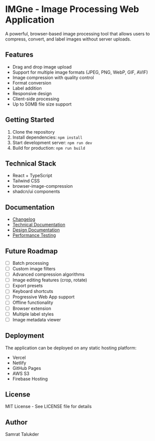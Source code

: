 # IMGne - Image Processing Web Application

A powerful, browser-based image processing tool that allows users to compress, convert, and label images without server uploads.

## Features

- Drag and drop image upload
- Support for multiple image formats (JPEG, PNG, WebP, GIF, AVIF)
- Image compression with quality control
- Format conversion
- Label addition
- Responsive design
- Client-side processing
- Up to 50MB file size support

## Getting Started

1. Clone the repository
2. Install dependencies: `npm install`
3. Start development server: `npm run dev`
4. Build for production: `npm run build`

## Technical Stack

- React + TypeScript
- Tailwind CSS
- browser-image-compression
- shadcn/ui components

## Documentation

- [Changelog](docs/CHANGELOG.md)
- [Technical Documentation](docs/TECHNICAL.md)
- [Design Documentation](docs/DESIGN.md)
- [Performance Testing](docs/PERFORMANCE.md)

## Future Roadmap

- [ ] Batch processing
- [ ] Custom image filters
- [ ] Advanced compression algorithms
- [ ] Image editing features (crop, rotate)
- [ ] Export presets
- [ ] Keyboard shortcuts
- [ ] Progressive Web App support
- [ ] Offline functionality
- [ ] Browser extension
- [ ] Multiple label styles
- [ ] Image metadata viewer

## Deployment

The application can be deployed on any static hosting platform:
- Vercel
- Netlify
- GitHub Pages
- AWS S3
- Firebase Hosting

## License

MIT License - See LICENSE file for details

## Author

Samrat Talukder